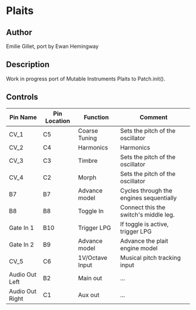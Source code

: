 # Plaits

## Author

Emilie Gillet, port by Ewan Hemingway

## Description

Work in progress port of Mutable Instruments Plaits to Patch.init(). 

## Controls

| Pin Name | Pin Location | Function | Comment |
| --- | --- | --- | --- |
| CV_1 | C5 | Coarse Tuning | Sets the pitch of the oscillator |
| CV_2 | C4 | Harmonics | Harmonics |
| CV_3 | C3 | Timbre | Sets the pitch of the oscillator |
| CV_4 | C2 | Morph | Sets the pitch of the oscillator |
| B7 | B7 | Advance model | Cycles through the engines sequentially |
| B8 | B8 | Toggle In | Connect this the switch's middle leg. |
| Gate In 1 | B10 | Trigger LPG  | If toggle is active, trigger LPG |
| Gate In 2 | B9 | Advance model  | Advance the plait engine model |
| CV_5 | C6 | 1V/Octave Input | Musical pitch tracking input |
| Audio Out Left | B2 | Main out | ... |
| Audio Out Right | C1 | Aux out | ... |
